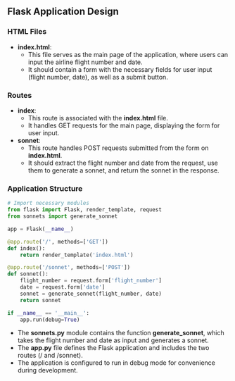 ## Flask Application Design

### HTML Files

- **index.html**:
  - This file serves as the main page of the application, where users can input the airline flight number and date.
  - It should contain a form with the necessary fields for user input (flight number, date), as well as a submit button.

### Routes

- **index**:
  - This route is associated with the **index.html** file.
  - It handles GET requests for the main page, displaying the form for user input.
- **sonnet**:
  - This route handles POST requests submitted from the form on **index.html**.
  - It should extract the flight number and date from the request, use them to generate a sonnet, and return the sonnet in the response.

### Application Structure

```python
# Import necessary modules
from flask import Flask, render_template, request
from sonnets import generate_sonnet

app = Flask(__name__)

@app.route('/', methods=['GET'])
def index():
    return render_template('index.html')

@app.route('/sonnet', methods=['POST'])
def sonnet():
    flight_number = request.form['flight_number']
    date = request.form['date']
    sonnet = generate_sonnet(flight_number, date)
    return sonnet

if __name__ == '__main__':
    app.run(debug=True)
```

- The **sonnets.py** module contains the function **generate_sonnet**, which takes the flight number and date as input and generates a sonnet.
- The **app.py** file defines the Flask application and includes the two routes (/ and /sonnet).
- The application is configured to run in debug mode for convenience during development.